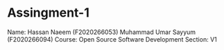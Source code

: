 # Assingment-1
Name: Hassan Naeem (F2020266053)
Muhammad Umar Sayyum (F2020266094)
Course: Open Source Software Development
Section: V1
